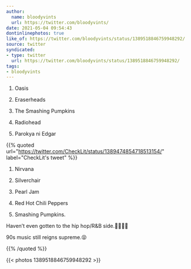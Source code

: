 ```yaml
---
author:
  name: bloodyvints
  url: https://twitter.com/bloodyvints/
date: 2021-05-04 09:54:43
dontinlinephotos: true
like_of: https://twitter.com/bloodyvints/status/1389518846759948292/
source: twitter
syndicated:
- type: twitter
  url: https://twitter.com/bloodyvints/status/1389518846759948292/
tags:
- bloodyvints
---
```


1. Oasis

2. Eraserheads

3. The Smashing Pumpkins

4. Radiohead

5. Parokya ni Edgar 

{{% quoted url="https://twitter.com/CheckLit/status/1389474854718513154/" label="CheckLit's tweet" %}}

1. Nirvana

2. Silverchair 

3. Pearl Jam

4. Red Hot Chili Peppers

5. Smashing Pumpkins.



Haven’t even gotten to the hip hop/R&amp;B side.🤷🏻‍♀️🤣

90s music still reigns supreme.😝 

{{% /quoted %}}

{{< photos 1389518846759948292 >}}